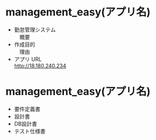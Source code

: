 # management_easy(アプリ名)

- 勤怠管理システム</br>
　概要
- 作成目的</br>
　理由
- アプリ URL</br>
  http://18.180.240.234
# management_easy(アプリ名)
- 要件定義書</br>
- 設計書</br>
- DB設計書</br>
- テスト仕様書</br>
